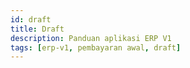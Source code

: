 ```yaml
---
id: draft
title: Draft
description: Panduan aplikasi ERP V1
tags: [erp-v1, pembayaran awal, draft]
---
```

